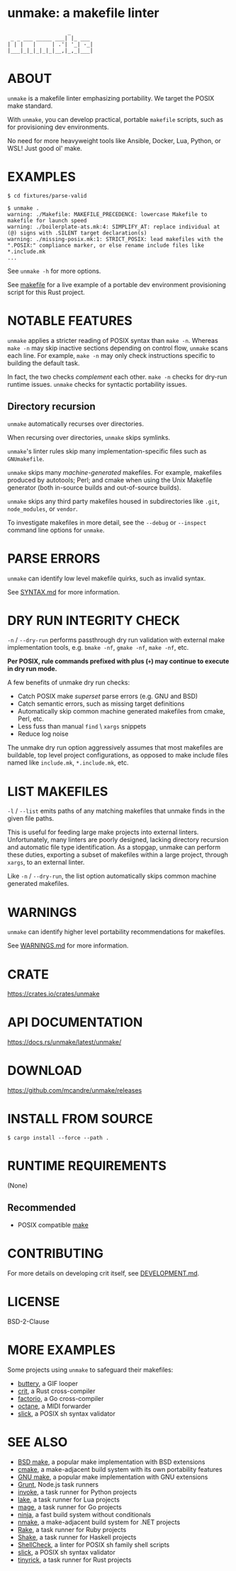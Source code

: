 # unmake: a makefile linter

```text
                   _
 _ _ ___ _____ ___| |_ ___
| | |   |     | .'| '_| -_|
|___|_|_|_|_|_|__,|_,_|___|
```

# ABOUT

`unmake` is a makefile linter emphasizing portability. We target the POSIX make standard.

With `unmake`, you can develop practical, portable `makefile` scripts, such as for provisioning dev environments.

No need for more heavyweight tools like Ansible, Docker, Lua, Python, or WSL! Just good ol' make.

# EXAMPLES

```console
$ cd fixtures/parse-valid

$ unmake .
warning: ./Makefile: MAKEFILE_PRECEDENCE: lowercase Makefile to makefile for launch speed
warning: ./boilerplate-ats.mk:4: SIMPLIFY_AT: replace individual at (@) signs with .SILENT target declaration(s)
warning: ./missing-posix.mk:1: STRICT_POSIX: lead makefiles with the ".POSIX:" compliance marker, or else rename include files like *.include.mk
...
```

See `unmake -h` for more options.

See [makefile](makefile) for a live example of a portable dev environment provisioning script for this Rust project.

# NOTABLE FEATURES

`unmake` applies a stricter reading of POSIX syntax than `make -n`. Whereas `make -n` may skip inactive sections depending on control flow, `unmake` scans each line. For example, `make -n` may only check instructions specific to building the default task.

In fact, the two checks *complement* each other. `make -n` checks for dry-run runtime issues. `unmake` checks for syntactic portability issues.

## Directory recursion

`unmake` automatically recurses over directories.

When recursing over directories, `unmake` skips symlinks.

`unmake`'s linter rules skip many implementation-specific files such as `GNUmakefile`.

`unmake` skips many *machine-generated* makefiles. For example, makefiles produced by autotools; Perl; and cmake when using the Unix Makefile generator (both in-source builds and out-of-source builds).

`unmake` skips any third party makefiles housed in subdirectories like `.git`, `node_modules`, or `vendor`.

To investigate makefiles in more detail, see the `--debug` or `--inspect` command line options for `unmake`.

# PARSE ERRORS

`unmake` can identify low level makefile quirks, such as invalid syntax.

See [SYNTAX.md](SYNTAX.md) for more information.

# DRY RUN INTEGRITY CHECK

`-n` / `--dry-run` performs passthrough dry run validation with external make implementation tools, e.g. `bmake -nf`, `gmake -nf`, `make -nf`, etc.

**Per POSIX, rule commands prefixed with plus (`+`) may continue to execute in dry run mode.**

A few benefits of unmake dry run checks:

* Catch POSIX make *superset* parse errors (e.g. GNU and BSD)
* Catch semantic errors, such as missing target definitions
* Automatically skip common machine generated makefiles from cmake, Perl, etc.
* Less fuss than manual `find` \ `xargs` snippets
* Reduce log noise

The unmake dry run option aggressively assumes that most makefiles are buildable, top level project configurations, as opposed to make include files named like `include.mk`, `*.include.mk`, etc.

# LIST MAKEFILES

`-l` / `--list` emits paths of any matching makefiles that unmake finds in the given file paths.

This is useful for feeding large make projects into external linters. Unfortunately, many linters are poorly designed, lacking directory recursion and automatic file type identification. As a stopgap, unmake can perform these duties, exporting a subset of makefiles within a large project, through `xargs`, to an external linter.

Like `-n` / `--dry-run`, the list option automatically skips common machine generated makefiles.

# WARNINGS

`unmake` can identify higher level portability recommendations for makefiles.

See [WARNINGS.md](WARNINGS.md) for more information.

# CRATE

https://crates.io/crates/unmake

# API DOCUMENTATION

https://docs.rs/unmake/latest/unmake/

# DOWNLOAD

https://github.com/mcandre/unmake/releases

# INSTALL FROM SOURCE

```console
$ cargo install --force --path .
```

# RUNTIME REQUIREMENTS

(None)

## Recommended

* POSIX compatible [make](https://pubs.opengroup.org/onlinepubs/9699919799/utilities/make.html)

# CONTRIBUTING

For more details on developing crit itself, see [DEVELOPMENT.md](DEVELOPMENT.md).

# LICENSE

BSD-2-Clause

# MORE EXAMPLES

Some projects using `unmake` to safeguard their makefiles:

* [buttery](https://github.com/mcandre/buttery), a GIF looper
* [crit](https://github.com/mcandre/crit), a Rust cross-compiler
* [factorio](https://github.com/mcandre/factorio), a Go cross-compiler
* [octane](https://github.com/mcandre/octane), a MIDI forwarder
* [slick](https://github.com/mcandre/slick), a POSIX sh syntax validator

# SEE ALSO

* [BSD make](https://man.freebsd.org/cgi/man.cgi?make(1)), a popular make implementation with BSD extensions
* [cmake](https://cmake.org/), a make-adjacent build system with its own portability features
* [GNU make](https://www.gnu.org/software/make/), a popular make implementation with GNU extensions
* [Grunt](https://gruntjs.com/), Node.js task runners
* [invoke](https://pypi.org/project/invoke/), a task runner for Python projects
* [lake](https://luarocks.org/modules/steved/lake), a task runner for Lua projects
* [mage](https://magefile.org/), a task runner for Go projects
* [ninja](https://ninja-build.org/), a fast build system without conditionals
* [nmake](https://learn.microsoft.com/en-us/cpp/build/reference/nmake-reference?view=msvc-170), a make-adjacent build system for .NET projects
* [Rake](https://ruby.github.io/rake/), a task runner for Ruby projects
* [Shake](https://shakebuild.com/), a task runner for Haskell projects
* [ShellCheck](https://www.shellcheck.net/), a linter for POSIX sh family shell scripts
* [slick](https://github.com/mcandre/slick), a POSIX sh syntax validator
* [tinyrick](https://github.com/mcandre/tinyrick), a task runner for Rust projects
